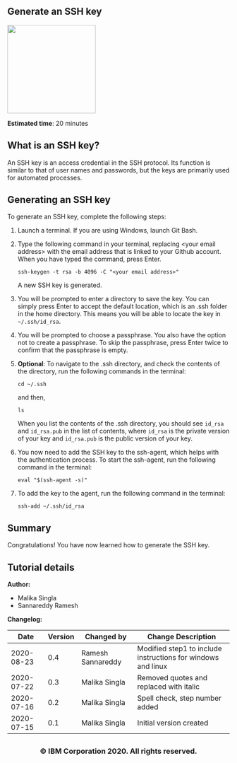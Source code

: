 

<html lang="en">
  <head>
    <meta charset="utf-8">
    <meta name="viewport" content="width=device-width, initial-scale=1">
    <link rel="stylesheet" href="https://stackpath.bootstrapcdn.com/bootstrap/4.3.1/css/bootstrap.min.css" integrity="sha384-ggOyR0iXCbMQv3Xipma34MD+dH/1fQ784/j6cY/iJTQUOhcWr7x9JvoRxT2MZw1T" crossorigin="anonymous">
    <link rel="stylesheet" href="https://unpkg.com/@highlightjs/cdn-assets@10.7.1/styles/default.min.css">
  </head>
  <body>
    <h2>Generate an SSH key</h2>
    <img src="https://cf-courses-data.s3.us.cloud-object-storage.appdomain.cloud/IBMDeveloperSkillsNetwork-CD0101EN-SkillsNetwork/labs/GitHubLabs/images/IDSNlogo.png" width="200" height="200">
    <p><strong>Estimated time</strong>: 20 minutes</p>
    <h2>What is an SSH key?</h2>
    <p>An SSH key is an access credential in the SSH protocol. Its function is similar to that of user names and passwords, but the keys are primarily used for automated processes.</p>
    <h2>Generating an SSH key</h2>
    <p>To generate an SSH key, complete the following steps:</p>
    <ol>
      <li>
        <p>Launch a terminal. If you are using Windows, launch Git Bash.</p>
      </li>
      <li>
        <p>Type the following command in your terminal, replacing &#x3C;your email address> with the email address that is linked to your Github account. When you have typed the command, press Enter.</p>
        <p><code>ssh-keygen -t rsa -b 4096 -C "&#x3C;your email address>"</code></p>
        <p>A new SSH key is generated.</p>
      </li>
      <li>
        <p>You will be prompted to enter a directory to save the key. You can simply press Enter to accept the default location, which is an .ssh folder in the home directory. This means you will be able to locate the key in <code>~/.ssh/id_rsa</code>.</p>
      </li>
      <li>
        <p>You will be prompted to choose a passphrase. You also have the option not to create a passphrase. To skip the passphrase, press Enter twice to confirm that the passphrase is empty.</p>
      </li>
      <li>
        <p><strong>Optional</strong>: To navigate to the .ssh directory, and check the contents of the directory, run the following commands in the terminal:</p>
        <p><code>cd ~/.ssh</code></p>
        <p>and then,</p>
        <p><code>ls</code></p>
        <p>When you list the contents of the .ssh directory, you should see <code>id_rsa</code> and <code>id_rsa.pub</code> in the list of contents, where <code>id_rsa</code> is the private version of your key and <code>id_rsa.pub</code> is the public version of your key.</p>
      </li>
      <li>
        <p>You now need to add the SSH key to the ssh-agent, which helps with the authentication process. To start the ssh-agent, run the following command in the terminal:</p>
        <p><code>eval "$(ssh-agent -s)"</code></p>
      </li>
      <li>
        <p>To add the key to the agent, run the following command in the terminal:</p>
        <p><code>ssh-add ~/.ssh/id_rsa</code></p>
      </li>
    </ol>
    <h2>Summary</h2>
    <p>Congratulations! You have now learned how to generate the SSH key.</p>
    <h2>Tutorial details</h2>
    <p><strong>Author:</strong></p>
    <ul>
      <li>Malika Singla</li>
      <li>Sannareddy Ramesh</li>
    </ul>
    <p><strong>Changelog:</strong></p>
    <table>
      <thead>
        <tr>
          <th>Date</th>
          <th>Version</th>
          <th>Changed by</th>
          <th>Change Description</th>
        </tr>
      </thead>
      <tbody>
        <tr>
          <td>2020-08-23</td>
          <td>0.4</td>
          <td>Ramesh Sannareddy</td>
          <td>Modified step1 to include instructions for windows and linux</td>
        </tr>
        <tr>
          <td>2020-07-22</td>
          <td>0.3</td>
          <td>Malika Singla</td>
          <td>Removed quotes and replaced with italic</td>
        </tr>
        <tr>
          <td>2020-07-16</td>
          <td>0.2</td>
          <td>Malika Singla</td>
          <td>Spell check, step number added</td>
        </tr>
        <tr>
          <td>2020-07-15</td>
          <td>0.1</td>
          <td>Malika Singla</td>
          <td>Initial version created</td>
        </tr>
      </tbody>
    </table>
    <h2></h2>
    <h3 align="center">© IBM Corporation 2020. All rights reserved.</h3>
    <h3></h3>
</body>
</html>

